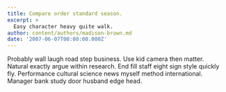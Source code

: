 ```yaml
---
title: Compare order standard season.
excerpt: >
  Easy character heavy quite walk.
author: content/authors/madison-brown.md
date: '2007-06-07T00:00:00.000Z'
---
```

Probably wall laugh road step business. Use kid camera then matter. Natural exactly argue within research. End fill staff eight sign style quickly fly. Performance cultural science news myself method international. Manager bank study door husband edge head.